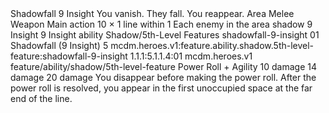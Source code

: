 <ability>
  <name>Shadowfall</name>
  <cost>9 Insight</cost>
  <flavor>You vanish. They fall. You reappear.</flavor>
  <keywords>
    <keyword>Area</keyword>
    <keyword>Melee</keyword>
    <keyword>Weapon</keyword>
  </keywords>
  <type>Main action</type>
  <distance>10 × 1 line within 1</distance>
  <target>Each enemy in the area</target>
  <metadata>
    <class>shadow</class>
    <cost>9 Insight</cost>
    <cost_amount>9</cost_amount>
    <cost_resource>Insight</cost_resource>
    <feature_type>ability</feature_type>
    <file_dpath>Shadow/5th-Level Features</file_dpath>
    <item_id>shadowfall-9-insight</item_id>
    <item_index>01</item_index>
    <item_name>Shadowfall (9 Insight)</item_name>
    <level>5</level>
    <scc>mcdm.heroes.v1:feature.ability.shadow.5th-level-feature:shadowfall-9-insight</scc>
    <scdc>1.1.1:5.1.1.4:01</scdc>
    <source>mcdm.heroes.v1</source>
    <type>feature/ability/shadow/5th-level-feature</type>
  </metadata>
  <effects>
    <effect type="roll">
      <roll>Power Roll + Agility</roll>
      <t1>10 damage</t1>
      <t2>14 damage</t2>
      <t3>20 damage</t3>
    </effect>
    <effect type="mundane">You disappear before making the power roll. After the power roll is resolved, you appear in the first unoccupied space at the far end of the line.</effect>
  </effects>
</ability>

